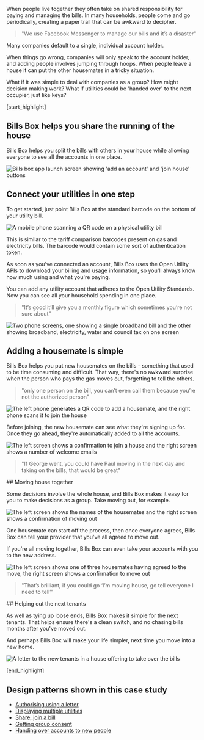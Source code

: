 
When people live together they often take on shared responsibility for paying and managing the bills. In many households, people come and go periodically, creating a paper trail that can be awkward to decipher.

<blockquote>
"We use Facebook Messenger to manage our bills and it’s a disaster"
</blockquote>

Many companies default to a single, individual account holder.

When things go wrong, companies will only speak to the account holder, and adding people involves jumping through hoops. When people leave a house it can put the other housemates in a tricky situation.

What if it was simple to deal with companies as a group? How might decision making work? What if utilities could be 'handed over' to the next occupier, just like keys?

[start_highlight]

## Bills Box helps you share the running of the house

Bills Box helps you split the bills with others in your house while allowing everyone to see all the accounts in one place.

![Bills box app launch screen showing 'add an account' and 'join house' buttons](https://s3-eu-west-1.amazonaws.com/projectsbyif.com/longform/openapis.projectsbyif.com/bills-box-v3-1.png)


## Connect your utilities in one step

To get started, just point Bills Box at the standard barcode on the bottom of your utility bill.

![A mobile phone scanning a QR code on a physical utility bill](https://s3-eu-west-1.amazonaws.com/projectsbyif.com/longform/openapis.projectsbyif.com/bills-box-v3-2.png)

<p class="narrator">This is similar to the tariff comparison barcodes present on gas and electricity bills. The barcode would contain some sort of authentication token.</p>


As soon as you've connected an account, Bills Box uses the Open Utility APIs to download your billing and usage information, so you'll always know how much using and what you're paying.

You can add any utility account that adheres to the Open Utility Standards. Now you can see all your household spending in one place.

<blockquote>"It’s good it’ll give you a monthly figure which sometimes you’re not sure about"</blockquote>

![Two phone screens, one showing a single broadband bill and the other showing broadband, electricity, water and council tax on one screen](https://s3-eu-west-1.amazonaws.com/projectsbyif.com/longform/openapis.projectsbyif.com/bills-box-v3-3.png)


## Adding a housemate is simple

Bills Box helps you put new housemates on the bills - something that used to be time consuming and difficult. That way, there's no awkward surprise when the person who pays the gas moves out, forgetting to tell the others.

<blockquote>"only one person on the bill, you can’t even call them because you’re not the authorized person"
</blockquote>

![The left phone generates a QR code to add a housemate, and the right phone scans it to join the house](https://s3-eu-west-1.amazonaws.com/projectsbyif.com/longform/openapis.projectsbyif.com/bills-box-v3-4.png)

Before joining, the new housemate can see what they're signing up for. Once they go ahead, they're automatically added to all the accounts.

![The left screen shows a confirmation to join a house and the right screen shows a number of welcome emails](https://s3-eu-west-1.amazonaws.com/projectsbyif.com/longform/openapis.projectsbyif.com/bills-box-v3-5.png)


<blockquote>"If George went, you could have Paul moving in the next day and taking on the bills, that would be great"</blockquote>
## Moving house together

Some decisions involve the whole house, and Bills Box makes it easy for you to make decisions as a group. Take moving out, for example.

![The left screen shows the names of the housemates and the right screen shows a confirmation of moving out](https://s3-eu-west-1.amazonaws.com/projectsbyif.com/longform/openapis.projectsbyif.com/bills-box-v3-6.png)

One housemate can start off the process, then once everyone agrees, Bills Box can tell your provider that you've all agreed to move out.

If you're all moving together, Bills Box can even take your accounts with you to the new address.

![The left screen shows one of three housemates having agreed to the move, the right screen shows a confirmation to move out](https://s3-eu-west-1.amazonaws.com/projectsbyif.com/longform/openapis.projectsbyif.com/bills-box-v3-7.png)

<blockquote>"That’s brilliant, if you could go ‘I’m moving house, go tell everyone I need to tell’"</blockquote>
## Helping out the next tenants

As well as tying up loose ends, Bills Box makes it simple for the next tenants. That helps ensure there's a clean switch, and no chasing bills months after you've moved out.

And perhaps Bills Box will make your life simpler, next time you move into a new home.

![A letter to the new tenants in a house offering to take over the bills](https://s3-eu-west-1.amazonaws.com/projectsbyif.com/longform/openapis.projectsbyif.com/new-tenants-letter-1.png)

[end_highlight]

## Design patterns shown in this case study

* [Authorising using a letter](#authorisingusingaletter)
* [Displaying multiple utilities](#displayingmultipleutilities)
* [Share, join a bill](#sharejoinabill)
* [Getting group consent](#gettinggroupconsent)
* [Handing over accounts to new people](#handingoveraccountstonewpeople)
